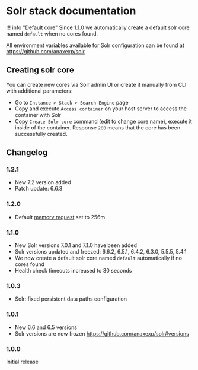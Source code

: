 # Solr stack documentation

!!! info "Default core" 
    Since 1.1.0 we automatically create a default solr core named `default` when no cores found.

All environment variables available for Solr configuration can be found at https://github.com/anaxexp/solr

## Creating solr core

You can create new cores via Solr admin UI or create it manually from CLI with additional parameters:

* Go to `Instance > Stack > Search Engine` page
* Copy and execute `Access container` on your host server to access the container with Solr
* Copy `Create Solr core` command (edit to change core name), execute it inside of the container. Response `200` means that the core has been successfully created.

## Changelog

### 1.2.1

* New 7.2 version added
* Patch update: 6.6.3

### 1.2.0

* Default [memory request](../config.md#resources) set to 256m

### 1.1.0

* New Solr versions 7.0.1 and 7.1.0 have been added
* Solr versions updated and freezed: 6.6.2, 6.5.1, 6.4.2, 6.3.0, 5.5.5, 5.4.1
* We now create a default solr core named `default` automatically if no cores found
* Health check timeouts increased to 30 seconds

### 1.0.3

* Solr: fixed persistent data paths configuration

### 1.0.1

* New 6.6 and 6.5 versions
* Solr versions are now frozen https://github.com/anaxexp/solr#versions

### 1.0.0

Initial release
